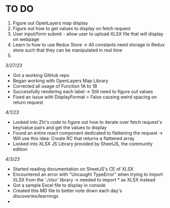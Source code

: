# TO DO
1. Figure out OpenLayers map display
2. Figure out how to get values to display on fetch request
3. User input/form submit - allow user to upload XLSX file that will display on webpage
4. Learn to how to use Redux Store -> All constants need storage in Redux store such that they can be manipulated in real time
5.      


*3/27/23*
- Got a working GitHub repo
- Began working with OpenLayers Map Library
- Corrected all usage of Function 1A to 1B
- Successfully rendering each label -> Still need to figure out values
- Fixed an issue with DisplayFormat = False causing weird spacing on return request

*4/1/23*
- Looked into Zhi's code to figure out how to iterate over fetch request's key/value pairs and get the values to display
- Found an entire react component dedicated to flattening the request -> Will use this idea: Create RC that returns a flattened array
- Looked into XLSX JS Library provided by SheetJS, the community edition

*4/3/23*
- Started reading documentation on SheetJS's CE of XLSX
- Encountered an error with "Uncaught TypeError" when trying to import XLSX from the './xlsx' library -> needed to import * as XLSX instead
- Got a sample Excel file to display in console
- Created this MD file to better note down each day's discoveries/learnings
- 